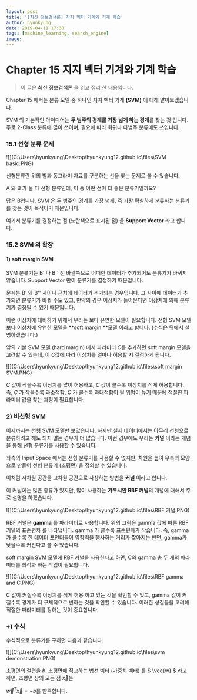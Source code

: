 ```yaml
---
layout: post
title: '[최신 정보검색론] 지지 벡터 기계와 기계 학습'
author: hyunkyung
date: 2019-04-11 17:30
tags: [machine_learning, search_engine]
image: 
---
```


# Chapter 15 지지 벡터 기계와 기계 학습

> 이 글은 [최신 정보검색론](<https://nlp.stanford.edu/IR-book/pdf/irbookonlinereading.pdf>) 을 읽고 정리 한 내용입니다.



Chapter 15 에서는 분류 모델 중 하나인 지지 벡터 기계 **(SVM)** 에 대해 알아보겠습니다. 

SVM 의 기본적인 아이디어는 **두 범주의 경계를 가장 넓게 하는 경계**를 찾는 것 입니다. 주로 2-Class 분류에 많이 쓰이며, 필요에 따라 회귀나 다범주 분류에도 쓰입니다.

### 15.1 선형 분류 문제

![](C:\Users\hyunkyung\Desktop\hyunkyung12.github.io\files\SVM basic.PNG)



선형분류란 위의 별과 동그라미 자료를 구분하는 선을 찾는 문제로 볼 수 있습니다.

A 와 B 가 둘 다 선형 분류인데, 이 중 어떤 선이 더 좋은 분류기일까요?

답은 B입니다. SVM 은 두 범주의 경계를 가장 넓게, 즉 가장  확실하게 분류하는 분류기를 찾는 것이 목적이기 때문입니다.

여기서 분류기를 결정하는 점 (노란색으로 표시된 점) 을 **Support Vector** 라고 합니다. 



### 15.2 SVM 의 확장



#### 1) soft margin SVM

SVM 분류기는  B' 나 B'' 선 바깥쪽으로 어떠한 데이터가 추가되어도 분류기가 바뀌지 않습니다. Support Vector 만이 분류기를 결정하기 때문입니다.

문제는 B' 와 B'' 사이나 근처에 데이터가 추가되는 경우입니다. 그 사이에 데이터가 추가되면 분류기가 바뀔 수도 있고, 만약의 경우 이상치가 들어온다면 이상치에 의해 분류기가 결정될 수 있기 때문입니다.

이런 이상치에 대비하기 위해서 우리는 보다 유연한 모델이 필요합니다. 선형 SVM 모델 보다 이상치에 유연한 모델을 **soft margin **모델 이라고 합니다. (수식은 뒤에서 설명하겠습니다.)

앞의 기본 SVM 모델 (hard margin) 에서 파라미터 $C$를 추가하면 soft margin 모델을 고려할 수 있는데, 이 $C$값에 따라 이상치를 얼마나 허용할 지 결정하게 됩니다.

![](C:\Users\hyunkyung\Desktop\hyunkyung12.github.io\files\soft margin SVM.PNG)

$C$ 값이 작을수록 이상치를 많이 허용하고, $C$ 값이 클수록 이상치를 적게 허용합니다.  즉, $C$ 가 작을수록 과소적합, $C$ 가 클수록 과대적합이 될 위험이 높기 때문에 적절한 파라미터 값을 찾는 과정이 필요합니다.



### 2) 비선형 SVM 

이제까지는 선형 SVM 모델만 보았습니다. 하지만 실제 데이터에서는 아무리 선형으로 분류하려고 해도 되지 않는 경우가 더 많습니다. 이런 경우에도 우리는 **커널** 이라는 개념을 통해 선형 분류기를 사용할 수 있습니다.





좌측의 Input Space 에서는 선형 분류기를 사용할 수 없지만, 차원을 높여 우측의 모양으로 만들어 선형 분류기 (초평면) 을 정의할 수 있습니다.

이처럼 저차원 공간을 고차원 공간으로 사상하는 방법을 **커널** 이라고 합니다.

이 커널에는 많은 종류가 있지만, 많이 사용하는 **가우시안 RBF 커널**의 개념에 대해서 주로 설명을 하겠습니다.

![](C:\Users\hyunkyung\Desktop\hyunkyung12.github.io\files\RBF 커널.PNG)



RBF 커널은 **gamma** 를 파라미터로 사용합니다. 위의 그림은 gamma 값에 따른 RBF 커널의 표준편차 를 나타냅니다. gamma 가 클수록 표준편차가 작습니다. 즉, gamma가 클수록 한 데이터 포인터들이 영향력을 행사하는 거리가 짧아지는 반면, gamma가 낮을수록 커진다고 볼 수 있습니다.



soft margin SVM 모델에 RBF 커널을 사용한다고 하면, C와 gamma 총 두 개의 파라미터를 최적화 하는 작업이 필요합니다. 

![](C:\Users\hyunkyung\Desktop\hyunkyung12.github.io\files\RBF gamma and C.PNG)

C 값이 커질수록 이상치를 적게 허용 하고 있는 것을 확인할 수 있고, gamma 값이 커질수록 경계가 더 구체적으로 변하는 것을 확인할 수 있습니다. 이러한 성질들을 고려해 적절한 파라미터를 정하는 것이 중요합니다.



### +) 수식

수식적으로 분류기를 구하면 다음과 같습니다.

![](C:\Users\hyunkyung\Desktop\hyunkyung12.github.io\files\svm demonstration.PNG)



초평면의 절편을 $b​$, 초평면에 직교하는 법선 벡터 (가중치 벡터) 를 $ \vec{w}  ​$ 라고 하면, 초평면 상의 모든 점 $\vec{x}​$는 

$\vec{w}^T\vec{x} = -b​$를 만족합니다.



